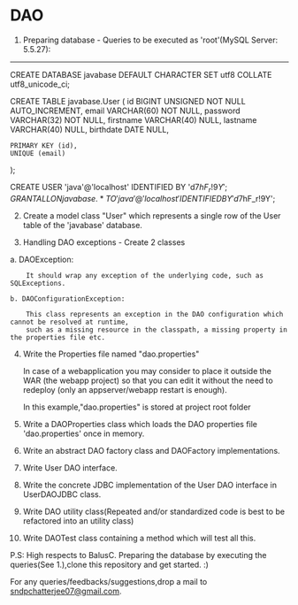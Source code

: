 DAO
===

1. Preparing database - Queries to be executed as 'root'(MySQL Server: 5.5.27):
-------------------------------------------------------------------------------
CREATE DATABASE javabase DEFAULT CHARACTER SET utf8 COLLATE utf8_unicode_ci;

CREATE TABLE javabase.User (
    id BIGINT UNSIGNED NOT NULL AUTO_INCREMENT,
    email VARCHAR(60) NOT NULL,
    password VARCHAR(32) NOT NULL,
    firstname VARCHAR(40) NULL,
    lastname VARCHAR(40) NULL,
    birthdate DATE NULL,

    PRIMARY KEY (id),
    UNIQUE (email)
);

CREATE USER 'java'@'localhost' IDENTIFIED BY 'd$7hF_r!9Y';
GRANT ALL ON javabase.* TO 'java'@'localhost' IDENTIFIED BY 'd$7hF_r!9Y';



2. Create a model class "User" which represents a single row of the User table of the 'javabase' database.

3. Handling DAO exceptions - Create 2 classes 

  a. DAOException: 
	
		It should wrap any exception of the underlying code, such as SQLExceptions.
	
	b. DAOConfigurationException: 
	
		This class represents an exception in the DAO configuration which cannot be resolved at runtime, 
		such as a missing resource in the classpath, a missing property in the properties file etc.
		

4. Write the Properties file named "dao.properties"

	In case of a webapplication you may consider to place it outside the WAR (the webapp project) so that you can edit it without 
	the need to redeploy (only an appserver/webapp restart is enough).
	
	
	In this example,"dao.properties" is stored at project root folder
	
5. Write a DAOProperties class which loads the DAO properties file 'dao.properties' once in memory.

6. Write an abstract DAO factory class and DAOFactory implementations.

7. Write User DAO interface.

8. Write the concrete JDBC implementation of the User DAO interface in UserDAOJDBC class.

9. Write DAO utility class(Repeated and/or standardized code is best to be refactored into an utility class)

10. Write DAOTest class containing a method which will test all this.


P.S: High respects to BalusC.
Preparing the database by executing the queries(See 1.),clone this repository and get started. :)

For any queries/feedbacks/suggestions,drop a mail to sndpchatterjee07@gmail.com.

